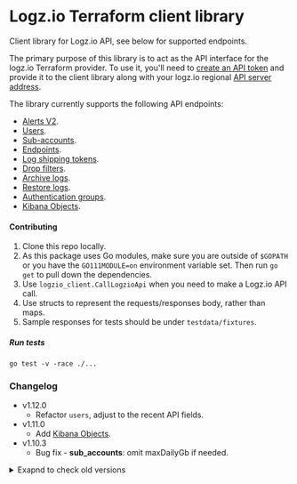 # Logz.io Terraform client library

Client library for Logz.io API, see below for supported endpoints.

The primary purpose of this library is to act as the API interface for the logz.io Terraform provider.
To use it, you'll need to [create an API token](https://app.logz.io/#/dashboard/settings/api-tokens) and provide it to the client library along with your logz.io regional [API server address](https://docs.logz.io/user-guide/accounts/account-region.html#regions-and-urls).

The library currently supports the following API endpoints:
* [Alerts V2](https://github.com/logzio/logzio_terraform_client/tree/master/alerts_v2).
* [Users](https://github.com/logzio/logzio_terraform_client/tree/master/users).
* [Sub-accounts](https://github.com/logzio/logzio_terraform_client/tree/master/sub_accounts).
* [Endpoints](https://github.com/logzio/logzio_terraform_client/tree/master/endpoints).
* [Log shipping tokens](https://github.com/logzio/logzio_terraform_client/tree/master/log_shipping_tokens).
* [Drop filters](https://github.com/logzio/logzio_terraform_client/tree/master/drop_filters).
* [Archive logs](https://github.com/logzio/logzio_terraform_client/tree/master/archive_logs).
* [Restore logs](https://github.com/logzio/logzio_terraform_client/tree/master/restore_logs).
* [Authentication groups](https://docs.logz.io/api/#tag/Authentication-groups).
* [Kibana Objects](https://docs.logz.io/api/#tag/Import-or-export-Kibana-objects).

#### Contributing

1. Clone this repo locally.
2. As this package uses Go modules, make sure you are outside of `$GOPATH` or you have the `GO111MODULE=on` environment variable set. Then run `go get` to pull down the dependencies.
3. Use `logzio_client.CallLogzioApi` when you need to make a Logz.io API call.
4. Use structs to represent the requests/responses body, rather than maps.
5. Sample responses for tests should be under `testdata/fixtures`.

##### Run tests
`go test -v -race ./...`

### Changelog

- v1.12.0
  - Refactor `users`, adjust to the recent API fields.
- v1.11.0
  - Add [Kibana Objects](https://docs.logz.io/api/#tag/Import-or-export-Kibana-objects).
- v1.10.3
  - Bug fix - **sub_accounts**: omit maxDailyGb if needed.

<details>
  <summary markdown="span">Exapnd to check old versions </summary>

- v1.10.2
  - Bug fix - **alerts_v2**: allow sending with columns without sort.
- v1.10.1
  - Bug fix - **custom endpoint**: allow empty string for Headers field.
- v1.10.0
    - Add [Authentication groups API](https://docs.logz.io/api/#tag/Authentication-groups).
    - Add tests to retrieve archive.
    - Improve tests.
- v1.9.1
    - Bug fix - adjust "not found" message to all resources.
- v1.9.0
    - Add [Archive logs API](https://docs.logz.io/api/#tag/Archive-logs).
    - Add [Restore logs API](https://docs.logz.io/api/#tag/Restore-logs).
- v1.8.0
    - `sub_accounts`:
        - Add `flexible` & `reservedDailyGB`.
        - **Breaking changes:** refactor resource.
    - `endpoints`:
        - **Breaking changes:** refactor resource.
        - Add new endpoint types (OpsGenie, ServiceNow, Microsoft Teams).
- v1.7.0
    - Add [drop filters API](https://docs.logz.io/api/#tag/Drop-filters).
- v1.6.0
    - Add [log shipping tokens API](https://docs.logz.io/api/#tag/Manage-log-shipping-tokens) compatibility.
- v1.5.3
    - Fix for `sub account`: return token & account id on Create. 
- v1.5.2
    - Fix `custom endpoint` -empty headers bug.
    - Allow empty array for sharing accounts in `sub account`.
- v1.5.1
    - Fix alerts_v2 sort bug.
- v1.5
    - Add alerts v2 compatibility.
- v1.3.2
   - fix client custom endpoint headers bug
   - improve tests 
- v1.3
    - unnecessary resource updates bug fix.
    - support tags in alerts
- v1.2
    - Add subaccount support

</details>

